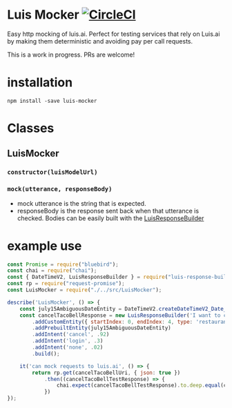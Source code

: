 # Luis Mocker [![CircleCI](https://circleci.com/gh/microsoftly/luis-mocker.svg?style=shield)](https://circleci.com/gh/microsoftly/luis-mocker)
Easy http mocking of luis.ai. Perfect for testing services that rely on Luis.ai by making them deterministic and avoiding pay per call requests.

This is a work in progress. PRs are welcome! 
# installation
```npm install -save luis-mocker```
# Classes
## LuisMocker
### ```constructor(luisModelUrl)```
### ```mock(utterance, responseBody)```
* mock utterance is the string that is expected.
* responseBody is the response sent back when that utterance is checked. Bodies can be easily built with the [LuisResponseBuilder](github.com/microsoftly/luis-response-builder)
# example use
``` javascript
const Promise = require("bluebird");
const chai = require("chai");
const { DateTimeV2, LuisResponseBuilder } = require("luis-response-builder");
const rp = require("request-promise");
const LuisMocker = require("./../src/LuisMocker");

describe('LuisMocker', () => {
    const july15AmbiguousDateEntity = DateTimeV2.createDateTimeV2_Date_EntityWithAmbiguousDate('July 15th', 0, 4, new Date('7/19'), new Date('2015'));
    const cancelTacoBellResponse = new LuisResponseBuilder('I want to cancel my reservation at Taco Bell on July 15th')
        .addCustomEntity({ startIndex: 0, endIndex: 4, type: 'restaurantName', entity: 'taco bell', score: .98 })
        .addPrebuiltEntity(july15AmbiguousDateEntity)
        .addIntent('cancel', .92)
        .addIntent('login', .3)
        .addIntent('none', .02)
        .build();

    it('can mock requests to luis.ai', () => {
        return rp.get(cancelTacoBellUri, { json: true })
            .then((cancelTacoBellTestResponse) => {
                chai.expect(cancelTacoBellTestResponse).to.deep.equal(cancelTacoBellResponse);
            })
});
```
